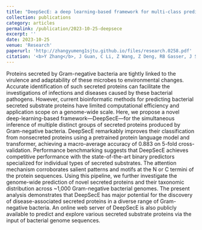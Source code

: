 ```yaml
---
title: "DeepSecE: a deep learning-based framework for multi-class prediction of secreted proteins in Gram-negative bacteria"
collection: publications
category: articles
permalink: /publication/2023-10-25-deepsece
excerpt: ''
date: 2023-10-25
venue: 'Research'
paperurl: 'http://zhangyumeng1sjtu.github.io/files/research.0258.pdf'
citation: '<b>Y Zhang</b>, J Guan, C Li, Z Wang, Z Deng, RB Gasser, J Song & HY Ou. (2023) DeepSecE: a deep learning-based framework for multi-class prediction of secreted proteins in Gram-negative bacteria. <i>Research</i>, 6, 0258.'
---
```

Proteins secreted by Gram-negative bacteria are tightly linked to the virulence and adaptability of these microbes to environmental changes. Accurate identification of such secreted proteins can facilitate the investigations of infections and diseases caused by these bacterial pathogens. However, current bioinformatic methods for predicting bacterial secreted substrate proteins have limited computational efficiency and application scope on a genome-wide scale. Here, we propose a novel deep-learning-based framework—DeepSecE—for the simultaneous inference of multiple distinct groups of secreted proteins produced by Gram-negative bacteria. DeepSecE remarkably improves their classification from nonsecreted proteins using a pretrained protein language model and transformer, achieving a macro-average accuracy of 0.883 on 5-fold cross-validation. Performance benchmarking suggests that DeepSecE achieves competitive performance with the state-of-the-art binary predictors specialized for individual types of secreted substrates. The attention mechanism corroborates salient patterns and motifs at the N or C termini of the protein sequences. Using this pipeline, we further investigate the genome-wide prediction of novel secreted proteins and their taxonomic distribution across ~1,000 Gram-negative bacterial genomes. The present analysis demonstrates that DeepSecE has major potential for the discovery of disease-associated secreted proteins in a diverse range of Gram-negative bacteria. An online web server of DeepSecE is also publicly available to predict and explore various secreted substrate proteins via the input of bacterial genome sequences.
